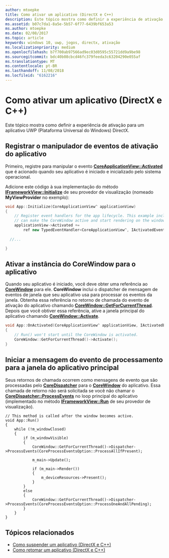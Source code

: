 ```yaml
---
author: mtoepke
title: Como ativar um aplicativo (DirectX e C++)
description: Este tópico mostra como definir a experiência de ativação para um aplicativo UWP (Plataforma Universal do Windows) DirectX.
ms.assetid: b07c7da1-8a5e-5b57-6f77-6439bf653a53
ms.author: mtoepke
ms.date: 02/08/2017
ms.topic: article
keywords: windows 10, uwp, jogos, directx, ativação
ms.localizationpriority: medium
ms.openlocfilehash: b7f700ab97566ad9ec03d0595c55721dd9a9be98
ms.sourcegitcommit: bdc40b08cbcd46fc379feeda3c63204290e055af
ms.translationtype: MT
ms.contentlocale: pt-BR
ms.lasthandoff: 11/08/2018
ms.locfileid: "6162216"
---
```

# <a name="how-to-activate-an-app-directx-and-c"></a>Como ativar um aplicativo (DirectX e C++)



Este tópico mostra como definir a experiência de ativação para um aplicativo UWP (Plataforma Universal do Windows) DirectX.

## <a name="register-the-app-activation-event-handler"></a>Registrar o manipulador de eventos de ativação do aplicativo


Primeiro, registre para manipular o evento [**CoreApplicationView::Activated**](https://msdn.microsoft.com/library/windows/apps/br225018) que é acionado quando seu aplicativo é iniciado e inicializado pelo sistema operacional.

Adicione este código à sua implementação do método [**IFrameworkView::Initialize**](https://msdn.microsoft.com/library/windows/apps/hh700495) de seu provedor de visualização (nomeado **MyViewProvider** no exemplo):

```cpp
void App::Initialize(CoreApplicationView^ applicationView)
{
    // Register event handlers for the app lifecycle. This example includes Activated, so that we
    // can make the CoreWindow active and start rendering on the window.
    applicationView->Activated +=
        ref new TypedEventHandler<CoreApplicationView^, IActivatedEventArgs^>(this, &App::OnActivated);
  
  //...

}
```

## <a name="activate-the-corewindow-instance-for-the-app"></a>Ativar a instância do CoreWindow para o aplicativo


Quando seu aplicativo é iniciado, você deve obter uma referência ao [**CoreWindow**](https://msdn.microsoft.com/library/windows/apps/br208225) para ele. **CoreWindow** inclui o dispatcher de mensagem de eventos de janela que seu aplicativo usa para processar os eventos da janela. Obtenha essa referência no retorno de chamada do evento de ativação do aplicativo chamando [**CoreWindow::GetForCurrentThread**](https://msdn.microsoft.com/library/windows/apps/hh701589). Depois que você obtiver essa referência, ative a janela principal do aplicativo chamando [**CoreWindow::Activate**](https://msdn.microsoft.com/library/windows/apps/br208254).

```cpp
void App::OnActivated(CoreApplicationView^ applicationView, IActivatedEventArgs^ args)
{
    // Run() won't start until the CoreWindow is activated.
    CoreWindow::GetForCurrentThread()->Activate();
}
```

## <a name="start-processing-event-message-for-the-main-app-window"></a>Iniciar a mensagem do evento de processamento para a janela do aplicativo principal


Seus retornos de chamada ocorrem como mensagens de evento que são processadas pelo [**CoreDispatcher**](https://msdn.microsoft.com/library/windows/apps/br208211) para o [**CoreWindow**](https://msdn.microsoft.com/library/windows/apps/br208225) do aplicativo. Essa chamada de retorno não será solicitada se você não chamar o [**CoreDispatcher::ProcessEvents**](https://msdn.microsoft.com/library/windows/apps/br208215) no loop principal do aplicativo (implementado no método [**IFrameworkView::Run**](https://msdn.microsoft.com/library/windows/apps/hh700505) de seu provedor de visualização).

``` syntax
// This method is called after the window becomes active.
void App::Run()
{
    while (!m_windowClosed)
    {
        if (m_windowVisible)
        {
            CoreWindow::GetForCurrentThread()->Dispatcher->ProcessEvents(CoreProcessEventsOption::ProcessAllIfPresent);

            m_main->Update();

            if (m_main->Render())
            {
                m_deviceResources->Present();
            }
        }
        else
        {
            CoreWindow::GetForCurrentThread()->Dispatcher->ProcessEvents(CoreProcessEventsOption::ProcessOneAndAllPending);
        }
    }
}
```

## <a name="related-topics"></a>Tópicos relacionados


* [Como suspender um aplicativo (DirectX e C++)](how-to-suspend-an-app-directx-and-cpp.md)
* [Como retomar um aplicativo (DirectX e C++)](how-to-resume-an-app-directx-and-cpp.md)

 

 




